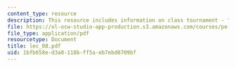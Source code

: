 ```yaml
---
content_type: resource
description: This resource includes information on class tournament - "Singles Tourney".
file: https://ol-ocw-studio-app-production.s3.amazonaws.com/courses/pe-730-archery-spring-2006/1bfb658ed3a0118bff5aeb7ebd0709bf_lec_08.pdf
file_type: application/pdf
resourcetype: Document
title: lec_08.pdf
uid: 1bfb658e-d3a0-118b-ff5a-eb7ebd0709bf
---
```

